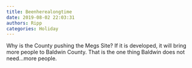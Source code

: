 ```yaml
---
title: Beenherealongtime
date: 2019-08-02 22:03:31
authors: Ripp
categories: Holiday
---
```


 Why is the County pushing the Megs Site? If it is developed, it will bring more people to Baldwin County. That is the one thing Baldwin does not need...more people.